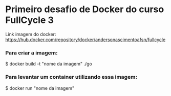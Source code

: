 # Primeiro desafio de Docker do curso FullCycle 3

Link imagem do docker: https://hub.docker.com/repository/docker/andersonascimentoafsn/fullcycle

### Para criar a imagem:

$ docker build -t "nome da imagem" ./go

### Para levantar um container utilizando essa imagem:

$ docker run "nome da imagem"
